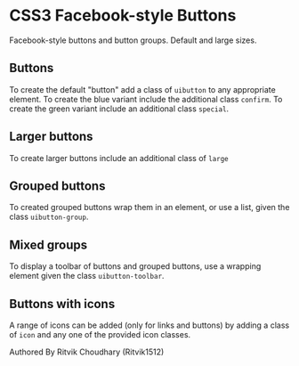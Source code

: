 # CSS3 Facebook-style Buttons

Facebook-style buttons and button groups. Default and large sizes.

## Buttons

To create the default "button" add a class of `uibutton` to any appropriate
element. To create the blue variant include the additional class `confirm`. To
create the green variant include an additional class `special`.


## Larger buttons

To create larger buttons include an additional class of `large`



## Grouped buttons

To created grouped buttons wrap them in an element, or use a list, given the
class `uibutton-group`.

## Mixed groups

To display a toolbar of buttons and grouped buttons, use a wrapping element
given the class `uibutton-toolbar`.

## Buttons with icons

A range of icons can be added (only for links and buttons) by adding a class of
`icon` and any one of the provided icon classes.

Authored By Ritvik Choudhary (Ritvik1512)

